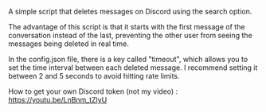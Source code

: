 A simple script that deletes messages on Discord using the search option.

The advantage of this script is that it starts with the first message of the conversation instead of the last, preventing the other user from seeing the messages being deleted in real time.

In the config.json file, there is a key called "timeout", which allows you to set the time interval between each deleted message. I recommend setting it between 2 and 5 seconds to avoid hitting rate limits.

How to get your own Discord token (not my video) : https://youtu.be/LnBnm_tZlyU
